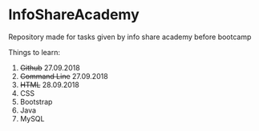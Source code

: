 # InfoShareAcademy

Repository made for tasks given by info share academy before bootcamp

Things to learn:

1. ~~Github~~  27.09.2018
2. ~~Command Line~~ 27.09.2018
3. ~~HTML~~ 28.09.2018 
4. CSS
5. Bootstrap
6. Java
7. MySQL
